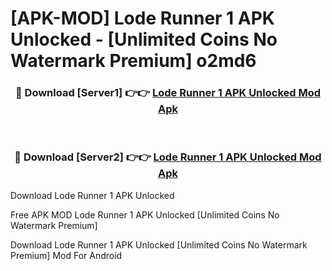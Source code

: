 # [APK-MOD] Lode Runner 1 APK Unlocked - [Unlimited Coins No Watermark Premium] o2md6



<div align="center">
<h3>🔴 Download [Server1] 👉👉 <a href="https://momento.my/?title=Lode_Runner_1_APK_Unlocked">Lode Runner 1 APK Unlocked Mod Apk</a></h3><br>

<h3>🔴 Download [Server2] 👉👉 <a href="https://momento.my/?title=Lode_Runner_1_APK_Unlocked">Lode Runner 1 APK Unlocked Mod Apk</a></h3>
</div>



Download Lode Runner 1 APK Unlocked 

Free APK MOD Lode Runner 1 APK Unlocked [Unlimited Coins No Watermark Premium]

Download Lode Runner 1 APK Unlocked [Unlimited Coins No Watermark Premium] Mod For Android
